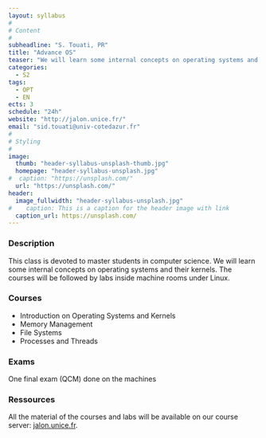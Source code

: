 ```yaml
---
layout: syllabus
#
# Content
#
subheadline: "S. Touati, PR"
title: "Advance OS"
teaser: "We will learn some internal concepts on operating systems and their kernels."
categories:
  - S2
tags:
  - OPT
  - EN
ects: 3
schedule: "24h"
website: "http://jalon.unice.fr/"
email: "sid.touati@univ-cotedazur.fr"
#
# Styling
#
image:
  thumb: "header-syllabus-unsplash-thumb.jpg"
  homepage: "header-syllabus-unsplash.jpg"
#  caption: "https://unsplash.com/"
  url: "https://unsplash.com/"
header:
  image_fullwidth: "header-syllabus-unsplash.jpg"
#    caption: This is a caption for the header image with link
  caption_url: https://unsplash.com/  
---
```



### Description ###

This class is devoted to master students in computer science. 
We will learn some internal concepts on operating systems and their kernels. 
The courses will be followed by labs inside machine rooms under Linux.

### Courses ###

- Introduction on Operating Systems and Kernels
- Memory Management
- File Systems
- Processes and Threads


### Exams ###

One final exam (QCM) done on the machines

### Ressources ###

All the material of the courses and labs will be available on our course server: [jalon.unice.fr](http://jalon.unice.fr/).

